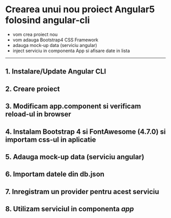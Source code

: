 # Crearea unui nou proiect Angular5 folosind angular-cli

- vom crea proiect nou
- vom adauga Bootstrap4 CSS Framework
- adauga mock-up data (serviciu angular)
- inject serviciu in componenta App si afisare date in lista


---

## 1. Instalare/Update Angular CLI


## 2. Creare proiect


## 3. Modificam app.component si verificam reload-ul in browser


## 4. Instalam Bootstrap 4 si FontAwesome (4.7.0) si importam css-ul in aplicatie


## 5. Adauga mock-up data (serviciu angular)


## 6. Importam datele din db.json


## 7. Inregistram un provider pentru acest serviciu 


## 8. Utilizam serviciul in componenta _app_


